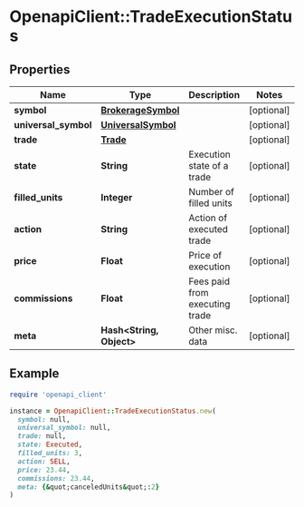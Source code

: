 # OpenapiClient::TradeExecutionStatus

## Properties

| Name | Type | Description | Notes |
| ---- | ---- | ----------- | ----- |
| **symbol** | [**BrokerageSymbol**](BrokerageSymbol.md) |  | [optional] |
| **universal_symbol** | [**UniversalSymbol**](UniversalSymbol.md) |  | [optional] |
| **trade** | [**Trade**](Trade.md) |  | [optional] |
| **state** | **String** | Execution state of a trade | [optional] |
| **filled_units** | **Integer** | Number of filled units | [optional] |
| **action** | **String** | Action of executed trade | [optional] |
| **price** | **Float** | Price of execution | [optional] |
| **commissions** | **Float** | Fees paid from executing trade | [optional] |
| **meta** | **Hash&lt;String, Object&gt;** | Other misc. data | [optional] |

## Example

```ruby
require 'openapi_client'

instance = OpenapiClient::TradeExecutionStatus.new(
  symbol: null,
  universal_symbol: null,
  trade: null,
  state: Executed,
  filled_units: 3,
  action: SELL,
  price: 23.44,
  commissions: 23.44,
  meta: {&quot;canceledUnits&quot;:2}
)
```

